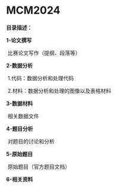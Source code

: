 # MCM2024

**目录描述：**

**1-论文撰写**

​	比赛论文写作（提纲、段落等）

**2-数据分析**

​	1.代码：数据分析和处理代码

​	2.材料：数据分析和处理的图像以及表格材料

**3-数据材料**

​	相关数据文件

**4-题目分析**

​	对题目的讨论和分析

**5-原始题目**

​	原始题目（官方题目文档）

**6-相关资料**
